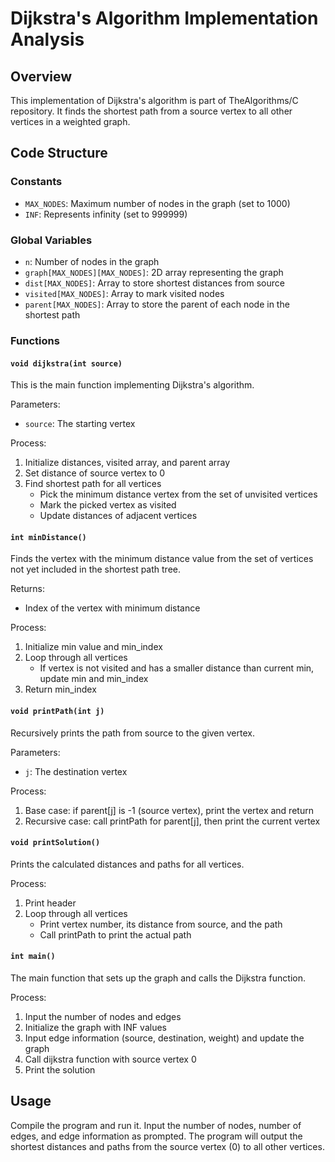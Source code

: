 # Dijkstra's Algorithm Implementation Analysis

## Overview
This implementation of Dijkstra's algorithm is part of TheAlgorithms/C repository. It finds the shortest path from a source vertex to all other vertices in a weighted graph.

## Code Structure

### Constants
- `MAX_NODES`: Maximum number of nodes in the graph (set to 1000)
- `INF`: Represents infinity (set to 999999)

### Global Variables
- `n`: Number of nodes in the graph
- `graph[MAX_NODES][MAX_NODES]`: 2D array representing the graph
- `dist[MAX_NODES]`: Array to store shortest distances from source
- `visited[MAX_NODES]`: Array to mark visited nodes
- `parent[MAX_NODES]`: Array to store the parent of each node in the shortest path

### Functions

#### `void dijkstra(int source)`
This is the main function implementing Dijkstra's algorithm.

Parameters:
- `source`: The starting vertex

Process:
1. Initialize distances, visited array, and parent array
2. Set distance of source vertex to 0
3. Find shortest path for all vertices
   - Pick the minimum distance vertex from the set of unvisited vertices
   - Mark the picked vertex as visited
   - Update distances of adjacent vertices

#### `int minDistance()`
Finds the vertex with the minimum distance value from the set of vertices not yet included in the shortest path tree.

Returns:
- Index of the vertex with minimum distance

Process:
1. Initialize min value and min_index
2. Loop through all vertices
   - If vertex is not visited and has a smaller distance than current min, update min and min_index
3. Return min_index

#### `void printPath(int j)`
Recursively prints the path from source to the given vertex.

Parameters:
- `j`: The destination vertex

Process:
1. Base case: if parent[j] is -1 (source vertex), print the vertex and return
2. Recursive case: call printPath for parent[j], then print the current vertex

#### `void printSolution()`
Prints the calculated distances and paths for all vertices.

Process:
1. Print header
2. Loop through all vertices
   - Print vertex number, its distance from source, and the path
   - Call printPath to print the actual path

#### `int main()`
The main function that sets up the graph and calls the Dijkstra function.

Process:
1. Input the number of nodes and edges
2. Initialize the graph with INF values
3. Input edge information (source, destination, weight) and update the graph
4. Call dijkstra function with source vertex 0
5. Print the solution

## Usage
Compile the program and run it. Input the number of nodes, number of edges, and edge information as prompted. The program will output the shortest distances and paths from the source vertex (0) to all other vertices.
